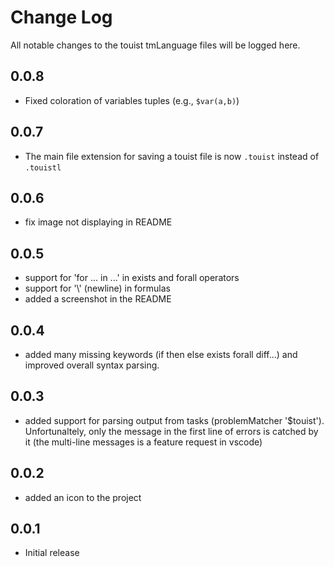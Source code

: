 # Change Log
All notable changes to the touist tmLanguage files will be logged here.

## 0.0.8
- Fixed coloration of variables tuples (e.g., `$var(a,b)`)

## 0.0.7
- The main file extension for saving a touist file is now `.touist` instead
  of `.touistl`

## 0.0.6
- fix image not displaying in README

## 0.0.5
- support for 'for ... in ...' in exists and forall operators
- support for '\\' (newline) in formulas
- added a screenshot in the README

## 0.0.4
- added many missing keywords (if then else exists forall diff...) and
  improved overall syntax parsing.

## 0.0.3
- added support for parsing output from tasks (problemMatcher '$touist').
  Unfortunaltely, only the message in the first line of errors is catched
  by it (the multi-line messages is a feature request in vscode)

## 0.0.2
- added an icon to the project

## 0.0.1
- Initial release
